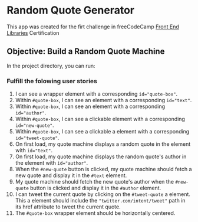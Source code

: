# Random Quote Generator

This app was created for the firt challenge in freeCodeCamp [Front End Libraries](https://www.freecodecamp.org/learn/front-end-development-libraries/) Certification

## Objective: Build a Random Quote Machine

In the project directory, you can run:

### Fulfill the folowing user stories

1. I can see a wrapper element with a corresponding `id="quote-box"`.
2. Within `#quote-box`, I can see an element with a corresponding `id="text"`.
3. Within `#quote-box`, I can see an element with a corresponding `id="author"`.
4. Within `#quote-box`, I can see a clickable element with a corresponding `id="new-quote"`.
5. Within `#quote-box`, I can see a clickable a element with a corresponding `id="tweet-quote"`.
6. On first load, my quote machine displays a random quote in the element with `id="text"`.
7. On first load, my quote machine displays the random quote's author in the element with `id="author"`.
8. When the `#new-quote` button is clicked, my quote machine should fetch a new quote and display it in the `#text` element.
9. My quote machine should fetch the new quote's author when the `#new-quote` button is clicked and display it in the `#author` element.
10. I can tweet the current quote by clicking on the `#tweet-quote` a element. This a element should include the `"twitter.com/intent/tweet"` path in its href attribute to tweet the current quote.
11. The `#quote-box` wrapper element should be horizontally centered.
